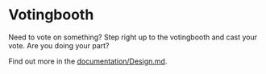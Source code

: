 # Votingbooth
Need to vote on something? Step right up to the votingbooth and cast your vote. Are you doing your part?

Find out more in the [documentation/Design.md](documentation/Design.md).
